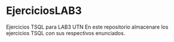 # EjerciciosLAB3
Ejercicios TSQL para LAB3 UTN
En este repositorio almacenare los ejercicios TSQL con sus respectivos enunciados.
